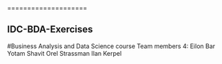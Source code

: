 ====================
## IDC-BDA-Exercises
#Business Analysis and Data Science course
Team members 4:
Eilon Bar
Yotam Shavit
Orel Strassman
Ilan Kerpel
